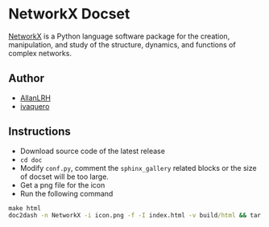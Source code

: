 # NetworkX Docset

[NetworkX](http://networkx.github.io/) is a Python language software package for the creation, manipulation, and study of the structure, dynamics, and functions of complex networks.

## Author

- [AllanLRH](https://github.com/AllanLRH)
- [ivaquero](https://github.com/ivaquero)

## Instructions

- Download source code of the latest release
- `cd doc`
- Modify `conf.py`, comment the `sphinx_gallery` related blocks or the size of docset will be too large.
- Get a png file for the icon
- Run the following command

```cmd
make html
doc2dash -n NetworkX -i icon.png -f -I index.html -v build/html && tar cvzf NetworkX.tgz NetworkX.docset
```
